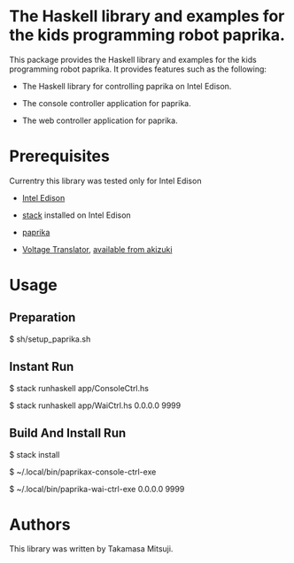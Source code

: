 # The Haskell library and examples for the kids programming robot paprika.

This package provides the Haskell library and examples for the kids programming robot paprika.
It provides features such as the following:

* The Haskell library for controlling paprika on Intel Edison.

* The console controller application for paprika.

* The web controller application for paprika.


# Prerequisites

Currentry this library was tested only for Intel Edison

* [Intel Edison](https://en.wikipedia.org/wiki/Intel_Edison)

* [stack](https://docs.haskellstack.org) installed on Intel Edison

* [paprika](http://pcn.club/paprika/)

* [Voltage Translator](https://www.fairchildsemi.com/products/logic/voltage-level-translators/voltage-level-translators/FXMA108.html), [available from akizuki](http://akizukidenshi.com/catalog/g/gM-04522/)


# Usage

## Preparation

$ sh/setup_paprika.sh


## Instant Run

$ stack runhaskell app/ConsoleCtrl.hs

$ stack runhaskell app/WaiCtrl.hs 0.0.0.0 9999


## Build And Install Run

$ stack install

$ ~/.local/bin/paprikax-console-ctrl-exe

$ ~/.local/bin/paprika-wai-ctrl-exe 0.0.0.0 9999


# Authors

This library was written by Takamasa Mitsuji.
